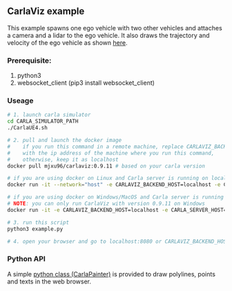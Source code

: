 
## CarlaViz example

This example spawns one ego vehicle with two other vehicles and attaches a camera and a lidar to the ego vehicle. It also draws the trajectory and velocity of the ego vehicle as shown [here](https://github.com/wx9698/carlaviz#carlaviz-).

### Prerequisite:
1. python3
2. websocket_client (pip3 install websocket_client)

### Useage
```bash
# 1. launch carla simulator
cd CARLA_SIMULATOR_PATH
./CarlaUE4.sh

# 2. pull and launch the docker image
#    if you run this command in a remote machine, replace CARLAVIZ_BACKEND_HOST 
#    with the ip address of the machine where you run this command, 
#    otherwise, keep it as localhost
docker pull mjxu96/carlaviz:0.9.11 # based on your carla version

# if you are using docker on Linux and Carla server is running on localhost:2000
docker run -it --network="host" -e CARLAVIZ_BACKEND_HOST=localhost -e CARLA_SERVER_HOST=localhost -e CARLA_SERVER_PORT=2000 mjxu96/carlaviz:0.9.12 # based on your carla version

# if you are using docker on Windows/MacOS and Carla server is running on localhost:2000
# NOTE: you can only run CarlaViz with version 0.9.11 on Windows
docker run -it -e CARLAVIZ_BACKEND_HOST=localhost -e CARLA_SERVER_HOST=host.docker.internal -e CARLA_SERVER_PORT=2000 -p 8080-8081:8080-8081 -p 8089:8089 mjxu96/carlaviz:0.9.12 # based on your carla version

# 3. run this script
python3 example.py

# 4. open your browser and go to localhost:8080 or CARLAVIZ_BACKEND_HOST:8080
```

### Python API
A simple [python class (CarlaPainter)](https://github.com/wx9698/carlaviz/blob/master/examples/carla_painter.py) is provided to draw polylines, points and texts in the web browser.

